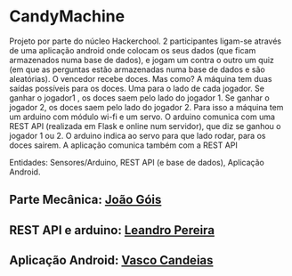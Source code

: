 # CandyMachine
Projeto por parte do núcleo Hackerchool.
2 participantes ligam-se através de uma aplicação android onde colocam os seus dados (que ficam armazenados numa base de dados), e jogam um contra o outro um quiz (em que as perguntas estão armazenadas numa base de dados e são aleatórias). O vencedor recebe doces. Mas como? A máquina tem duas saídas possíveis para os doces. Uma para o lado de cada jogador. Se ganhar o jogador1 , os doces saem pelo lado do jogador 1. Se ganhar o jogador 2, os doces saem pelo lado do jogador 2. Para isso a máquina tem um arduino com módulo wi-fi e um servo. O arduino comunica com uma REST API (realizada em Flask e online num servidor), que diz se ganhou o jogador 1 ou 2. O arduino indica ao servo para que lado rodar, para os doces sairem.
A aplicação comunica também com a REST API

Entidades: Sensores/Arduino, REST API (e base de dados), Aplicação Android.




## Parte Mecânica: [João Góis](https://github.com/JoaoLuisGois)
## REST API e arduino: [Leandro Pereira](https://github.com/leandroljpa97)
## Aplicação Android: [Vasco Candeias](https://github.com/vcandeias)
